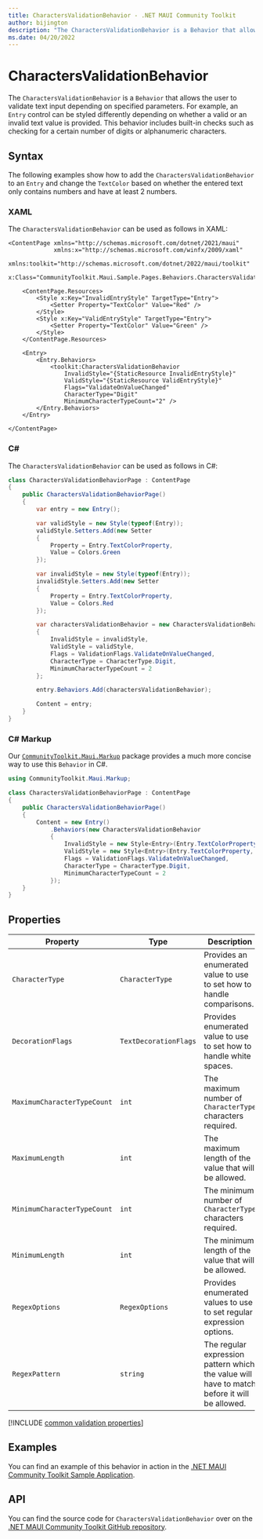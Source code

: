 ```yaml
---
title: CharactersValidationBehavior - .NET MAUI Community Toolkit
author: bijington
description: "The CharactersValidationBehavior is a Behavior that allows the user to validate text input depending on specified parameters."
ms.date: 04/20/2022
---
```


# CharactersValidationBehavior

The `CharactersValidationBehavior` is a `Behavior` that allows the user to validate text input depending on specified parameters. For example, an `Entry` control can be styled differently depending on whether a valid or an invalid text value is provided. This behavior includes built-in checks such as checking for a certain number of digits or alphanumeric characters. 

## Syntax

The following examples show how to add the `CharactersValidationBehavior` to an `Entry` and change the `TextColor` based on whether the entered text only contains numbers and have at least 2 numbers.

### XAML

The `CharactersValidationBehavior` can be used as follows in XAML:

```xaml
<ContentPage xmlns="http://schemas.microsoft.com/dotnet/2021/maui"
             xmlns:x="http://schemas.microsoft.com/winfx/2009/xaml"
             xmlns:toolkit="http://schemas.microsoft.com/dotnet/2022/maui/toolkit"
             x:Class="CommunityToolkit.Maui.Sample.Pages.Behaviors.CharactersValidationBehaviorPage">

    <ContentPage.Resources>
        <Style x:Key="InvalidEntryStyle" TargetType="Entry">
            <Setter Property="TextColor" Value="Red" />
        </Style>
        <Style x:Key="ValidEntryStyle" TargetType="Entry">
            <Setter Property="TextColor" Value="Green" />
        </Style>
    </ContentPage.Resources>

    <Entry>
        <Entry.Behaviors>
            <toolkit:CharactersValidationBehavior 
                InvalidStyle="{StaticResource InvalidEntryStyle}"
                ValidStyle="{StaticResource ValidEntryStyle}"
                Flags="ValidateOnValueChanged"
                CharacterType="Digit"
                MinimumCharacterTypeCount="2" />
        </Entry.Behaviors>
    </Entry>

</ContentPage>
```

### C#

The `CharactersValidationBehavior` can be used as follows in C#:

```csharp
class CharactersValidationBehaviorPage : ContentPage
{
    public CharactersValidationBehaviorPage()
    {
        var entry = new Entry();

        var validStyle = new Style(typeof(Entry));
        validStyle.Setters.Add(new Setter
        {
            Property = Entry.TextColorProperty,
            Value = Colors.Green
        });

        var invalidStyle = new Style(typeof(Entry));
        invalidStyle.Setters.Add(new Setter
        {
            Property = Entry.TextColorProperty,
            Value = Colors.Red
        });

        var charactersValidationBehavior = new CharactersValidationBehavior
        {
            InvalidStyle = invalidStyle,
            ValidStyle = validStyle,
            Flags = ValidationFlags.ValidateOnValueChanged,
            CharacterType = CharacterType.Digit,
            MinimumCharacterTypeCount = 2
        };

        entry.Behaviors.Add(charactersValidationBehavior);

        Content = entry;
    }
}
```

### C# Markup

Our [`CommunityToolkit.Maui.Markup`](../markup/markup.md) package provides a much more concise way to use this `Behavior` in C#.

```csharp
using CommunityToolkit.Maui.Markup;

class CharactersValidationBehaviorPage : ContentPage
{
    public CharactersValidationBehaviorPage()
    {
        Content = new Entry()
            .Behaviors(new CharactersValidationBehavior
            {
                InvalidStyle = new Style<Entry>(Entry.TextColorProperty, Colors.Red),
                ValidStyle = new Style<Entry>(Entry.TextColorProperty, Colors.Green),
                Flags = ValidationFlags.ValidateOnValueChanged,
                CharacterType = CharacterType.Digit,
                MinimumCharacterTypeCount = 2
            });
    }
}
```

## Properties

|Property  |Type  |Description  |
|---------|---------|---------|
| `CharacterType` | `CharacterType` | Provides an enumerated value to use to set how to handle comparisons. |
| `DecorationFlags` | `TextDecorationFlags` | Provides enumerated value to use to set how to handle white spaces. |
| `MaximumCharacterTypeCount` | `int` | The maximum number of `CharacterType` characters required. |
| `MaximumLength` | `int` | The maximum length of the value that will be allowed. |
| `MinimumCharacterTypeCount` | `int` | The minimum number of `CharacterType` characters required. |
| `MinimumLength` | `int` | The minimum length of the value that will be allowed. |
| `RegexOptions` | `RegexOptions` | Provides enumerated values to use to set regular expression options. |
| `RegexPattern` | `string` | The regular expression pattern which the value will have to match before it will be allowed. |

[!INCLUDE [common validation properties](../includes/validation-behavior.md)]

## Examples

You can find an example of this behavior in action in the [.NET MAUI Community Toolkit Sample Application](https://github.com/CommunityToolkit/Maui/blob/main/samples/CommunityToolkit.Maui.Sample/Pages/Behaviors/CharactersValidationBehaviorPage.xaml).

## API

You can find the source code for `CharactersValidationBehavior` over on the [.NET MAUI Community Toolkit GitHub repository](https://github.com/CommunityToolkit/Maui/blob/main/src/CommunityToolkit.Maui/Behaviors/Validators/CharactersValidationBehavior.shared.cs).